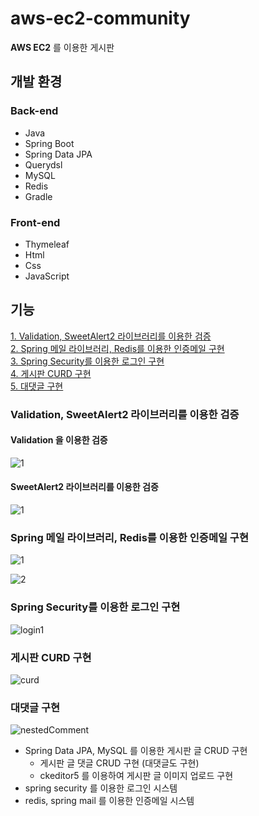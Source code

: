 # aws-ec2-community
**AWS EC2** 를 이용한 게시판

## 개발 환경
### Back-end
+ Java
+ Spring Boot
+ Spring Data JPA
+ Querydsl
+ MySQL
+ Redis
+ Gradle

### Front-end
+ Thymeleaf
+ Html
+ Css
+ JavaScript

## 기능

[1. Validation, SweetAlert2 라이브러리를 이용한 검증](#Validation-SweetAlert2-라이브러리를-이용한-검증)  
[2. Spring 메일 라이브러리, Redis를 이용한 인증메일 구현](#Spring-메일-라이브러리-Redis를-이용한-인증메일-구현)  
[3. Spring Security를 이용한 로그인 구현](#Spring-Security를-이용한-로그인-구현)  
[4. 게시판 CURD 구현](#게시판-CURD-구현)  
[5. 대댓글 구현](#대댓글-구현)

### Validation, SweetAlert2 라이브러리를 이용한 검증
#### Validation 을 이용한 검증
![1](https://user-images.githubusercontent.com/48073115/149626917-a6c7f5ba-08d6-4ea9-95ac-22b1d9585366.png)

#### SweetAlert2 라이브러리를 이용한 검증
![1](https://user-images.githubusercontent.com/48073115/149627201-90fbe702-da07-41e7-9599-eb2fc290e4dc.png)

### Spring 메일 라이브러리, Redis를 이용한 인증메일 구현
![1](https://user-images.githubusercontent.com/48073115/149655431-2c5f32d6-7d6c-43b0-a5c6-68c9745872c3.png)

![2](https://user-images.githubusercontent.com/48073115/149655432-9101bade-dad6-4fc1-a952-690e3e09ad8e.png)

### Spring Security를 이용한 로그인 구현
![login1](https://user-images.githubusercontent.com/48073115/149671015-1892566c-97cf-4d23-8856-947b68746e93.gif)

### 게시판 CURD 구현
![curd](https://user-images.githubusercontent.com/48073115/149757958-ee3b083b-8af5-4f83-84f9-0f6dd43a4f47.gif)

### 대댓글 구현
![nestedComment](https://user-images.githubusercontent.com/48073115/149917420-291306a9-ef22-4164-b288-309654b34fd8.gif)

+ Spring Data JPA, MySQL 를 이용한 게시판 글 CRUD 구현
  + 게시판 글 댓글 CRUD 구현 (대댓글도 구현)
  + ckeditor5 를 이용하여 게시판 글 이미지 업로드 구현
+ spring security 를 이용한 로그인 시스템
+ redis, spring mail 를 이용한 인증메일 시스템
